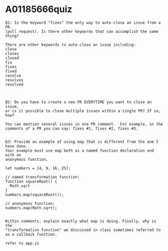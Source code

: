 # A01185666quiz
   
    Q1: Is the keyword "fixes" the only way to auto-close an issue from a PR 
    (pull request). Is there other keywords that can accomplish the same thing?
    
    There are other keywords to auto-close an issue including:
    close
    closes
    closed
    fix
    fixes
    fixed
    resolve
    resolves
    resolved

    
    
    Q2: Do you have to create a new PR EVERYTIME you want to close an issue,
    or is it possible to close multiple issues within a single PR? If so, 
    how?
    
    You can mention several issues in one PR comment.  For example, in the comments of a PR you can say: fixes #1, fixes #2, fixes #3. 
    
    
    Q3: Provide an example of using map that is different from the one I have done.
    Your example must use map both as a named function declaration and with an
    anonymous function. 
    
    let numbers = [4, 9, 16, 25];

    // named transformation function:
    function squareRoot() {
      Math.sqrt
    }
    numbers.map(squareRoot());

    // anonymous function:
    numbers.map(Math.sqrt);
    
    
    Within comments, explain exactly what map is doing. Finally, why is the
    "transformation function" we discussed in class sometimes referred to 
    as a callback function.
    
    refer to app.js
    
    
    
